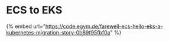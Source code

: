 # ECS to EKS

{% embed url="https://code.egym.de/farewell-ecs-hello-eks-a-kubernetes-migration-story-0b89f95fbf0a" %}
